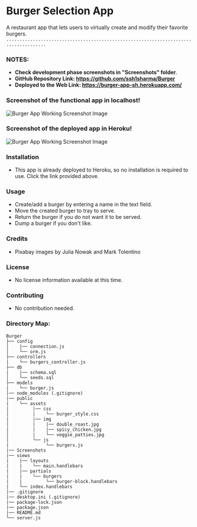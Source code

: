 # Burger Selection App
A restaurant app that lets users to virtually create and modify their favorite burgers.
``` ..................................................................................... ```

### NOTES: 
- **Check development phase screenshots in "Screenshots" folder.**
- **GitHub Repository Link: https://github.com/ssh1sharma/Burger**
- **Deployed to the Web Link: https://burger-app-sh.herokuapp.com/**
  
### Screenshot of the functional app in localhost! 

![Burger App Working Screenshot Image](https://github.com/ssh1sharma/Burger/blob/b9a082fbcac00f1aeac47b307533e0eed5f2ec96/Screenshots/WORKING-APP.JPG)

### Screenshot of the deployed app in Heroku! 

![Burger App Working Screenshot Image](https://github.com/ssh1sharma/Burger/blob/6833e7c1c6d9157b41206fc1b35d81b91b8dac1a/Screenshots/FUNCTIONAL-APP.JPG)

### Installation
- This app is already deployed to Heroku, so no installation is required to use. Click the link provided above.

### Usage
- Create/add a burger by entering a name in the text field.
- Move the created burger to tray to serve.
- Return the burger if you do not want it to be served.
- Dump a burger if you don't like.

### Credits
- Pixabay images by Julia Nowak and Mark Tolentino

### License
- No license information available at this time.

### Contributing
- No contribution needed.

### Directory Map:

```
Burger
├── config
│    |── connection.js
│    └── orm.js  
├── controllers
|    └── burgers_controller.js 
├── db
|    |── schema.sql
│    └── seeds.sql
├── models
|    └── burger.js
│── node_modules (.gitignore)  
|── public
|    └── assets
|         |── css
│         |    └── burger_style.css
|         |── img
│         |    |── double_roast.jpg
|         |    |── spicy_chicken.jpg
│         |    └── veggie_patties.jpg
│         └── js
|              └── burgers.js
|── Screenshots
|── views
|    |── layouts
|    |    └── main.handlebars
|    |── partials
|    |    └── burgers
|    |         └── burger-block.handlebars
|    └── index.handlebars
|── .gitignore
|── desktop.ini (.gitignore)
|── package-lock.json
|── package.json
|── README.md
└── server.js
```